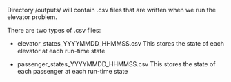 Directory /outputs/ will contain .csv files that are written when we run the elevator problem.

There are two types of .csv files:
- elevator_states_YYYYMMDD_HHMMSS.csv
  This stores the state of each elevator at each run-time state
  
- passenger_states_YYYYMMDD_HHMMSS.csv
  This stores the state of each passenger at each run-time state
